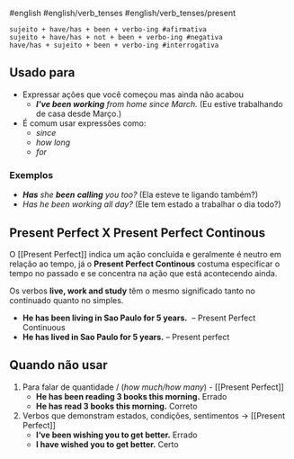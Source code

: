 #english #english/verb_tenses #english/verb_tenses/present 

```shell
sujeito + have/has + been + verbo-ing #afirmativa
sujeito + have/has + not + been + verbo-ing #negativa
have/has + sujeito + been + verbo-ing #interrogativa
```
## Usado para

- Expressar ações que você começou mas ainda não acabou
	- ***I've been working** from home since March.* (Eu estive trabalhando de casa desde Março.)
- É comum usar expressões como:
	- *since*
	- *how long*
	- *for*

### Exemplos

- ***Has** she **been** **calling** you too?* (Ela esteve te ligando também?)
- *Has he been working all day?* (Ele tem estado a trabalhar o dia todo?)

## Present Perfect X Present Perfect Continous

O [[Present Perfect]] indica um ação concluída e geralmente é neutro em relação ao tempo, já o **Present Perfect Continous** costuma especificar o tempo no passado e se concentra na ação que está acontecendo ainda.

Os verbos **live, work and study** têm o mesmo significado tanto no continuado quanto no simples.
- **He has been living in Sao Paulo for 5 years.**  – Present Perfect Continuous 
- **He has lived in Sao Paulo for 5 years.** – Present perfect
## Quando não usar

1. Para falar de quantidade / (*how much/how many*) - [[Present Perfect]]
	- **He has been reading 3 books this morning.** Errado
	- **He has read 3 books this morning.** Correto
2. Verbos que demonstram estados, condições, sentimentos -> [[Present Perfect]]
	- **I‘ve been wishing you to get better.** Errado
	- **I have wished you to get better.** Certo